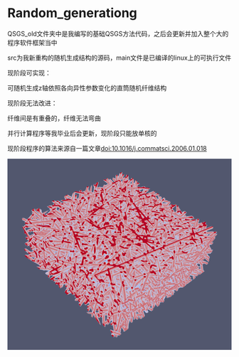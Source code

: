 # Random_generationg

QSGS_old文件夹中是我编写的基础QSGS方法代码，之后会更新并加入整个大的程序软件框架当中

src为我新重构的随机生成结构的源码，main文件是已编译的linux上的可执行文件

现阶段可实现：

可随机生成z轴依照各向异性参数变化的直筒随机纤维结构

现阶段无法改进：

纤维间是有重叠的，纤维无法弯曲

并行计算程序等我毕业后会更新，现阶段只能放单核的

现阶段程序的算法来源自一篇文章[doi:10.1016/j.commatsci.2006.01.018](doi:10.1016/j.commatsci.2006.01.018)

![样图](case1.png)
